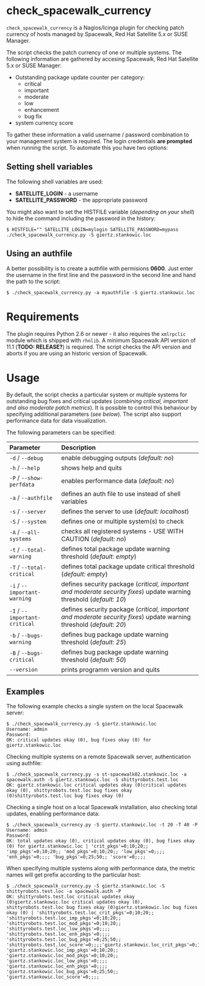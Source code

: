 # check_spacewalk_currency
`check_spacewalk_currency` is a Nagios/Icinga plugin for checking patch currency of hosts managed by Spacewalk, Red Hat Satellite 5.x or SUSE Manager.

The script checks the patch currency of one or multiple systems. The following information are gathered by accesing Spacewalk, Red Hat Satellite 5.x or SUSE Manager:
- Outstanding package update counter per category:
  - critical
  - important
  - moderate
  - low
  - enhancement
  - bug fix
- system currency score

To gather these information a valid username / password combination to your management system is required. The login credentials **are prompted** when running the script. To automate this you have two options:

## Setting shell variables
The following shell variables are used:
* **SATELLITE_LOGIN** - a username
* **SATELLITE_PASSWORD** - the appropriate password

You might also want to set the HISTFILE variable (*depending on your shell*) to hide the command including the password in the history:
```
$ HISTFILE="" SATELLITE_LOGIN=mylogin SATELLITE_PASSWORD=mypass ./check_spacewalk_currency.py -S giertz.stankowic.loc
```

## Using an authfile
A better possibility is to create a authfile with permisions **0600**. Just enter the username in the first line and the password in the second line and hand the path to the script:
```
$ ./check_spacewalk_currency.py -a myauthfile -S giertz.stankowic.loc
```

# Requirements
The plugin requires Python 2.6 or newer - it also requires the `xmlrpclic` module which is shipped with `rhnlib`.
A minimum Spacewalk API version of 11.1 (**TODO: RELEASE?**) is required. The script checks the API version and aborts if you are using an historic version of Spacewalk.

# Usage
By default, the script checks a particular system or multiple systems for outstanding bug fixes and critical updates (*combining critical, important and also moderate patch metrics*). It is possible to control this behaviour by specifying additional parameters (*see below*).
The script also support performance data for data visualization.

The following parameters can be specified:

| Parameter | Description |
|:----------|:------------|
| `-d` / `--debug` | enable debugging outputs (*default: no*) |
| `-h` / `--help` | shows help and quits |
| `-P` / `--show-perfdata` | enables performance data (*default: no*) |
| `-a` / `--authfile` | defines an auth file to use instead of shell variables |
| `-s` / `--server` | defines the server to use (*default: localhost*) |
| `-S` / `--system` | defines one or multiple system(s) to check |
| `-A` / `--all-systems` | checks all registered systems - USE WITH CAUTION (*default: no*) |
| `-t` / `--total-warning` | defines total package update warning threshold (*default: empty*) |
| `-T` / `--total-critical` | defines total package update critical threshold (*default: empty*) |
| `-i` / `--important-warning` | defines security package (*critical, important and moderate security fixes*) update warning threshold (*default: 10*) |
| `-I` / `--important-critical` | defines security package (*critical, important and moderate security fixes*) update warning threshold (*default: 20*) |
| `-b` / `--bugs-warning` | defines bug package update warning threshold (*default: 25*) |
| `-B` / `--bugs-critical` | defines bug package update warning threshold (*default: 50*) |
| `--version` | prints programm version and quits |

## Examples
The following example checks a single system on the local Spacewalk server:
```
$ ./check_spacewalk_currency.py -S giertz.stankowic.loc
Username: admin
Password:
OK: critical updates okay (0), bug fixes okay (0) for giertz.stankowic.loc
```

Checking multiple systems on a remote Spacewalk server, authentication using authfile:
```
$ ./check_spacewalk_currency.py -s st-spacewalk02.stankowic.loc -a spacewalk.auth -S giertz.stankowic.loc -S shittyrobots.test.loc
OK: giertz.stankowic.loc critical updates okay (0)critical updates okay (0), shittyrobots.test.loc bug fixes okay (0)shittyrobots.test.loc bug fixes okay (0)
```

Checking a single host on a local Spacewalk installation, also checking total updates, enabling performance data:
```
$ ./check_spacewalk_currency.py -S giertz.stankowic.loc -t 20 -T 40 -P
Username: admin
Password:
OK: total updates okay (0), critical updates okay (0), bug fixes okay (0) for giertz.stankowic.loc | 'crit_pkgs'=0;10;20;; 'imp_pkgs'=0;10;20;; 'mod_pkgs'=0;10;20;; 'low_pkgs'=0;;;; 'enh_pkgs'=0;;;; 'bug_pkgs'=0;25;50;; 'score'=0;;;;
```

When specifying multiple systems along with performance data, the metric names will get prefix according to the particular host:
```
$ ./check_spacewalk_currency.py -S giertz.stankowic.loc -S shittyrobots.test.loc -a spacewalk.auth -P
OK: shittyrobots.test.loc critical updates okay (0)giertz.stankowic.loc critical updates okay (0), shittyrobots.test.loc bug fixes okay (0)giertz.stankowic.loc bug fixes okay (0) | 'shittyrobots.test.loc_crit_pkgs'=0;10;20;; 'shittyrobots.test.loc_imp_pkgs'=0;10;20;; 'shittyrobots.test.loc_mod_pkgs'=0;10;20;; 'shittyrobots.test.loc_low_pkgs'=0;;;; 'shittyrobots.test.loc_enh_pkgs'=0;;;; 'shittyrobots.test.loc_bug_pkgs'=0;25;50;; 'shittyrobots.test.loc_score'=0;;;;'giertz.stankowic.loc_crit_pkgs'=0;10;20;; 'giertz.stankowic.loc_imp_pkgs'=0;10;20;; 'giertz.stankowic.loc_mod_pkgs'=0;10;20;; 'giertz.stankowic.loc_low_pkgs'=0;;;; 'giertz.stankowic.loc_enh_pkgs'=0;;;; 'giertz.stankowic.loc_bug_pkgs'=0;25;50;; 'giertz.stankowic.loc_score'=0;;;;
```
